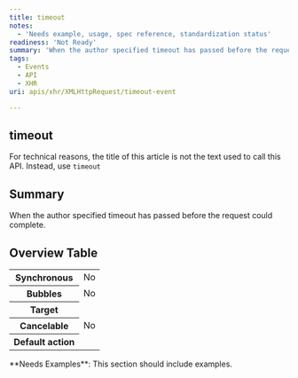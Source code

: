 ```yaml
---
title: timeout
notes:
  - 'Needs example, usage, spec reference, standardization status'
readiness: 'Not Ready'
summary: 'When the author specified timeout has passed before the request could complete.'
tags:
  - Events
  - API
  - XHR
uri: apis/xhr/XMLHttpRequest/timeout-event

---
```

## <span>timeout</span>

For technical reasons, the title of this article is not the text used to call this API. Instead, use `timeout`

## <span>Summary</span>

When the author specified timeout has passed before the request could complete.

## <span>Overview Table</span>

<table class="wikitable">
<tr>
<th>
Synchronous

</th>
<td>
No

</td>
</tr>
<tr>
<th>
Bubbles

</th>
<td>
No

</td>
</tr>
<tr>
<th>
Target

</th>
<td>
</td>
</tr>
<tr>
<th>
Cancelable

</th>
<td>
No

</td>
</tr>
<tr>
<th>
Default action

</th>
<td>
</td>
</tr>
</table>
**Needs Examples**: This section should include examples.

